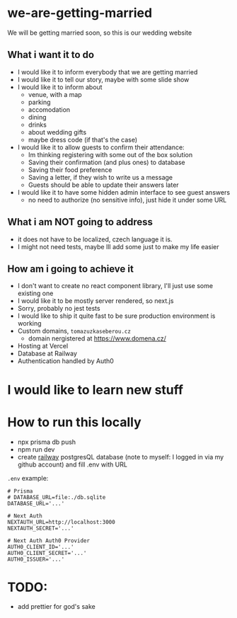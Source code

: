 # we-are-getting-married

We will be getting married soon, so this is our wedding website

## What i want it to do

-   I would like it to inform everybody that we are getting married
-   I would like it to tell our story, maybe with some slide show
-   I would like it to inform about
    -   venue, with a map
    -   parking
    -   accomodation
    -   dining
    -   drinks
    -   about wedding gifts
    -   maybe dress code (if that's the case)
-   I would like it to allow guests to confirm their attendance:
    -   Im thinking registering with some out of the box solution
    -   Saving their confirmation (and plus ones) to database
    -   Saving their food preference
    -   Saving a letter, if they wish to write us a message
    -   Guests should be able to update their answers later
-   I would like it to have some hidden admin interface to see guest answers
    -   no need to authorize (no sensitive info), just hide it under some URL

## What i am NOT going to address

-   it does not have to be localized, czech language it is.
- I might not need tests, maybe Ill add some just to make my life easier

## How am i going to achieve it

-   I don't want to create no react component library, I'll just use some existing one
-   I would like it to be mostly server rendered, so next.js
-   Sorry, probably no jest tests
-   I would like to ship it quite fast to be sure production environment is working
-   Custom domains, `tomazuzkaseberou.cz`
    - domain nergistered at https://www.domena.cz/
-   Hosting at Vercel
-   Database at Railway
-   Authentication handled by Auth0

# I would like to learn new stuff

# How to run this locally

-   npx prisma db push
-   npm run dev
-   create [railway](railway.app) postgresQL database (note to myself: I logged in via my github account) and fill .env with URL

`.env` example: 
```shell
# Prisma
# DATABASE_URL=file:./db.sqlite
DATABASE_URL='...'

# Next Auth
NEXTAUTH_URL=http://localhost:3000
NEXTAUTH_SECRET='...'

# Next Auth Auth0 Provider
AUTH0_CLIENT_ID='...'
AUTH0_CLIENT_SECRET='...'
AUTH0_ISSUER='...'
```

# TODO:

-   add prettier for god's sake

